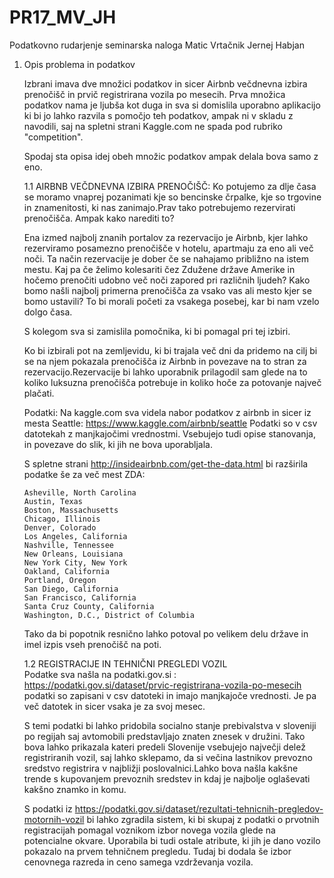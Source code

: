 # PR17_MV_JH
Podatkovno rudarjenje seminarska naloga
Matic Vrtačnik 
Jernej Habjan

1. Opis problema in podatkov
	
	Izbrani imava dve množici podatkov in sicer Airbnb večdnevna izbira prenočišč in prvič registrirana vozila po mesecih.
	Prva množica podatkov nama je ljubša kot duga in sva si domislila uporabno aplikacijo ki bi jo lahko razvila s pomočjo teh
	podatkov, ampak ni v skladu z navodili, saj na spletni strani Kaggle.com ne spada pod rubriko "competition".
	
	Spodaj sta opisa idej obeh množic podatkov ampak delala bova samo z eno.

	1.1 AIRBNB VEČDNEVNA IZBIRA PRENOČIŠČ:
	Ko potujemo za dlje časa se moramo vnaprej pozanimati kje so bencinske črpalke, kje so trgovine in znamenitosti, ki nas zanimajo.Prav tako potrebujemo rezervirati prenočišča. Ampak kako narediti to?
		
	Ena izmed najbolj znanih portalov za rezervacijo je Airbnb, kjer lahko rezerviramo posamezno prenočišče v hotelu, apartmaju za eno ali več noči. Ta način rezervacije je dober če se nahajamo približno na istem mestu. Kaj pa če želimo kolesariti čez Zdužene države Amerike in hočemo prenočiti udobno več noči zapored pri različnih ljudeh? Kako bomo našli najbolj primerna prenočišča za vsako vas ali mesto kjer se bomo ustavili? To bi morali početi za vsakega posebej, kar bi nam vzelo dolgo časa.
		
	S kolegom sva si zamislila pomočnika, ki bi pomagal pri tej izbiri.

	Ko bi izbirali pot na zemljevidu, ki bi trajala več dni da pridemo na cilj bi se na njem pokazala prenočišča iz Airbnb in povezave na to stran za rezervacijo.Rezervacije bi lahko uporabnik prilagodil sam glede na to koliko luksuzna prenočišča potrebuje in koliko hoče za potovanje največ plačati.

	Podatki:
	Na kaggle.com sva videla nabor podatkov z airbnb in sicer iz mesta Seattle: https://www.kaggle.com/airbnb/seattle
	Podatki so v csv datotekah z manjkajočimi vrednostmi. Vsebujejo tudi opise stanovanja, in povezave do slik, ki jih 
	ne bova uporabljala.

	S spletne strani http://insideairbnb.com/get-the-data.html bi razširila podatke še za več mest ZDA: 
	```
	Asheville, North Carolina  
	Austin, Texas  
	Boston, Massachusetts  
	Chicago, Illinois  
	Denver, Colorado  
	Los Angeles, California  
	Nashville, Tennessee  
	New Orleans, Louisiana  
	New York City, New York  
	Oakland, California   
	Portland, Oregon  
	San Diego, California  
	San Francisco, California  
	Santa Cruz County, California  
	Washington, D.C., District of Columbia  
	```
		
	Tako da bi popotnik resnično lahko potoval po velikem delu države in imel izpis vseh prenočišč na poti.
		
	1.2 REGISTRACIJE IN TEHNIČNI PREGLEDI VOZIL  
	Podatke sva našla na podatki.gov.si : https://podatki.gov.si/dataset/prvic-registrirana-vozila-po-mesecih
	podatki so zapisani v csv datoteki in imajo manjkajoče vrednosti. Je pa več datotek in sicer vsaka je za svoj mesec.

	S temi podatki bi lahko pridobila socialno stanje prebivalstva v sloveniji po regijah saj avtomobili predstavljajo 
	znaten znesek v družini. Tako bova lahko prikazala kateri predeli Slovenije vsebujejo največji delež registriranih 
	vozil, saj lahko sklepamo, da si večina lastnikov prevozno sredstvo registrira v najbližji poslovalnici.Lahko bova 
	našla kakšne trende s kupovanjem prevoznih sredstev in kdaj je najbolje oglaševati kakšno znamko in komu. 

	S podatki iz https://podatki.gov.si/dataset/rezultati-tehnicnih-pregledov-motornih-vozil bi lahko zgradila sistem, ki
	bi skupaj z podatki o prvotnih registracijah pomagal voznikom izbor novega vozila glede na potencialne okvare. Uporabila
	bi tudi ostale atribute, ki jih je dano vozilo pokazalo na prvem tehničnem pregledu. Tudaj bi dodala še izbor 
	cenovnega razreda in ceno samega vzdrževanja vozila.
		
		
		
		
		
